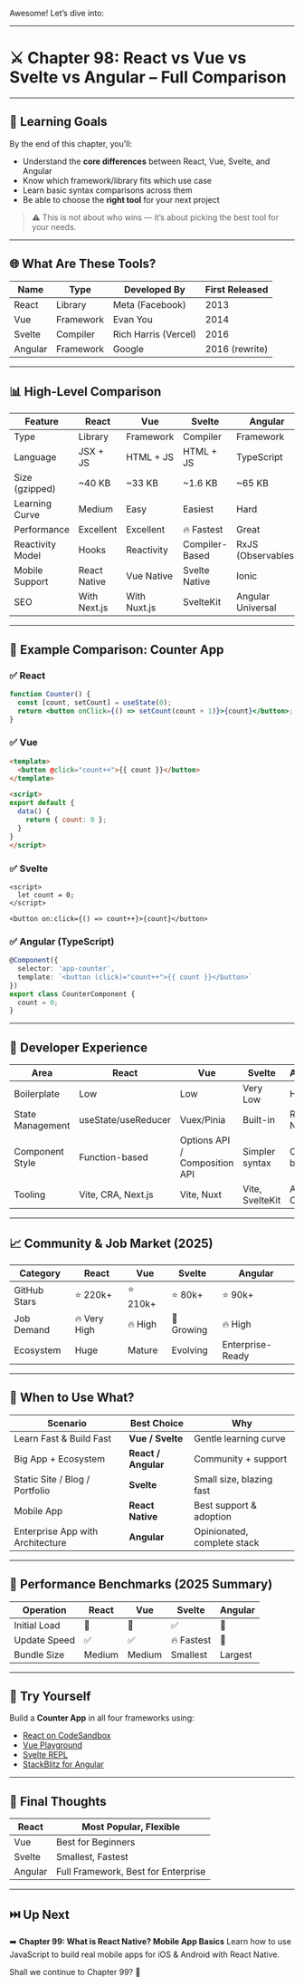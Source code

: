 Awesome! Let’s dive into:

---

# ⚔️ Chapter 98: **React vs Vue vs Svelte vs Angular** – Full Comparison

---

## 🎯 Learning Goals

By the end of this chapter, you’ll:

* Understand the **core differences** between React, Vue, Svelte, and Angular
* Know which framework/library fits which use case
* Learn basic syntax comparisons across them
* Be able to choose the **right tool** for your next project

> ⚠️ This is not about who wins — it’s about picking the best tool for your needs.

---

## 🌐 What Are These Tools?

| Name    | Type      | Developed By         | First Released |
| ------- | --------- | -------------------- | -------------- |
| React   | Library   | Meta (Facebook)      | 2013           |
| Vue     | Framework | Evan You             | 2014           |
| Svelte  | Compiler  | Rich Harris (Vercel) | 2016           |
| Angular | Framework | Google               | 2016 (rewrite) |

---

## 📊 High-Level Comparison

| Feature          | React        | Vue          | Svelte         | Angular            |
| ---------------- | ------------ | ------------ | -------------- | ------------------ |
| Type             | Library      | Framework    | Compiler       | Framework          |
| Language         | JSX + JS     | HTML + JS    | HTML + JS      | TypeScript         |
| Size (gzipped)   | \~40 KB      | \~33 KB      | \~1.6 KB       | \~65 KB            |
| Learning Curve   | Medium       | Easy         | Easiest        | Hard               |
| Performance      | Excellent    | Excellent    | 🔥 Fastest     | Great              |
| Reactivity Model | Hooks        | Reactivity   | Compiler-Based | RxJS (Observables) |
| Mobile Support   | React Native | Vue Native   | Svelte Native  | Ionic              |
| SEO              | With Next.js | With Nuxt.js | SvelteKit      | Angular Universal  |

---

## 🔧 Example Comparison: Counter App

### ✅ React

```jsx
function Counter() {
  const [count, setCount] = useState(0);
  return <button onClick={() => setCount(count + 1)}>{count}</button>;
}
```

### ✅ Vue

```html
<template>
  <button @click="count++">{{ count }}</button>
</template>

<script>
export default {
  data() {
    return { count: 0 };
  }
}
</script>
```

### ✅ Svelte

```svelte
<script>
  let count = 0;
</script>

<button on:click={() => count++}>{count}</button>
```

### ✅ Angular (TypeScript)

```ts
@Component({
  selector: 'app-counter',
  template: `<button (click)="count++">{{ count }}</button>`
})
export class CounterComponent {
  count = 0;
}
```

---

## 💬 Developer Experience

| Area             | React               | Vue                           | Svelte          | Angular     |
| ---------------- | ------------------- | ----------------------------- | --------------- | ----------- |
| Boilerplate      | Low                 | Low                           | Very Low        | High        |
| State Management | useState/useReducer | Vuex/Pinia                    | Built-in        | RxJS + NgRx |
| Component Style  | Function-based      | Options API / Composition API | Simpler syntax  | Class-based |
| Tooling          | Vite, CRA, Next.js  | Vite, Nuxt                    | Vite, SvelteKit | Angular CLI |

---

## 📈 Community & Job Market (2025)

| Category     | React        | Vue      | Svelte     | Angular          |
| ------------ | ------------ | -------- | ---------- | ---------------- |
| GitHub Stars | ⭐️ 220k+     | ⭐️ 210k+ | ⭐️ 80k+    | ⭐️ 90k+          |
| Job Demand   | 🔥 Very High | 🔥 High  | 🌱 Growing | 🔥 High          |
| Ecosystem    | Huge         | Mature   | Evolving   | Enterprise-Ready |

---

## 🧠 When to Use What?

| Scenario                         | Best Choice         | Why                         |
| -------------------------------- | ------------------- | --------------------------- |
| Learn Fast & Build Fast          | **Vue / Svelte**    | Gentle learning curve       |
| Big App + Ecosystem              | **React / Angular** | Community + support         |
| Static Site / Blog / Portfolio   | **Svelte**          | Small size, blazing fast    |
| Mobile App                       | **React Native**    | Best support & adoption     |
| Enterprise App with Architecture | **Angular**         | Opinionated, complete stack |

---

## 🔋 Performance Benchmarks (2025 Summary)

| Operation    | React  | Vue    | Svelte     | Angular |
| ------------ | ------ | ------ | ---------- | ------- |
| Initial Load | 🔼     | 🔼     | ✅          | 🔽      |
| Update Speed | ✅      | ✅      | 🔥 Fastest | 🔽      |
| Bundle Size  | Medium | Medium | Smallest   | Largest |

---

## 🧪 Try Yourself

Build a **Counter App** in all four frameworks using:

* [React on CodeSandbox](https://codesandbox.io/)
* [Vue Playground](https://play.vuejs.org/)
* [Svelte REPL](https://svelte.dev/repl)
* [StackBlitz for Angular](https://stackblitz.com/)

---

## 🧠 Final Thoughts

| React   | Most Popular, Flexible              |
| ------- | ----------------------------------- |
| Vue     | Best for Beginners                  |
| Svelte  | Smallest, Fastest                   |
| Angular | Full Framework, Best for Enterprise |

---

## ⏭️ Up Next

➡️ **Chapter 99: What is React Native? Mobile App Basics**
Learn how to use JavaScript to build real mobile apps for iOS & Android with React Native.

Shall we continue to Chapter 99? 📱
